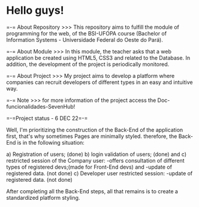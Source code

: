 # Hello guys!
=-= About Repository >>>
This repository aims to fulfill the module of programming for the web, of the BSI-UFOPA course (Bachelor of Information Systems - Universidade Federal do Oeste do Pará).

=-= About Module >>>
 In this module, the teacher asks that a web application be created using HTML5, CSS3 and related to the Database. In addition, the development of the project is periodically monitored.

=-= About Project >>>
My project aims to develop a platform where companies can recruit developers of different types in an easy and intuitive way.

=-= Note >>>
for more information of the project access the Doc-funcionalidades-SevenHub!

=-=Project status - 6 DEC 22=-=

Well, I'm prioritizing the construction of the Back-End of the application first, that's why sometimes
Pages are minimally styled. therefore, the Back-End is in the following situation:

a) Registration of users; (done)
b) login validation of users; (done) and
c) restricted session of the Company user:
-offers consultation of different types of registered devs;(made for Front-End devs) and
-update of registered data. (not done)
c) Developer user restricted session:
-update of registered data. (not done)

After completing all the Back-End steps, all that remains is to create a standardized platform styling.